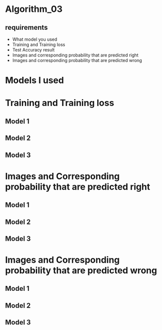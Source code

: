 # Algorithm_03
## requirements
- What model you used
- Training and Training loss
- Test Accuracy result
- Images and corresponding probability that are predicted right
- Images and corresponding probability that are predicted wrong

# Models I used

# Training and Training loss

## Model 1

## Model 2

## Model 3

# Images and Corresponding probability that are predicted right

## Model 1

## Model 2

## Model 3

# Images and Corresponding probability that are predicted wrong

## Model 1

## Model 2

## Model 3
